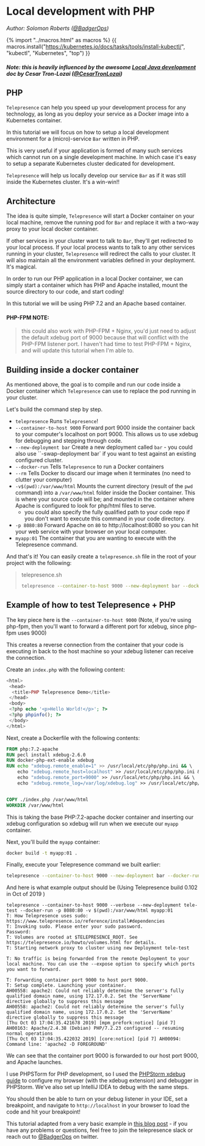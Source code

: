 # Local development with PHP
*Author: Solomon Roberts ([@BadgerOps](https://twitter.com/BadgerOps))*

{% import "../macros.html" as macros %}
{{ macros.install("https://kubernetes.io/docs/tasks/tools/install-kubectl/", "kubectl", "Kubernetes", "top") }}

##### Note: this is heavily influenced by the awesome [Local Java development](https://www.telepresence.io/tutorials/java) doc by Cesar Tron-Lozai ([@CesarTronLozai](https://twitter.com/cesarTronLozai))

## PHP 

`Telepresence` can help you speed up your development process for any technology, as long as you deploy your service as a Docker image into a Kubernetes container.

In this tutorial we will focus on how to setup a local development environment for a (micro)-service `Bar` written in PHP.

This is very useful if your application is formed of many such services which cannot run on a single development machine. In which case it's easy to setup a separate Kubernetes cluster dedicated for development.

`Telepresence` will help us locally develop our service `Bar` as if it was still inside the Kubernetes cluster. It's a win-win!!

## Architecture

The idea is quite simple, `Telepresence` will start a Docker container on your local machine, remove the running pod for `Bar` and replace it with a two-way proxy to your local docker container.

If other services in your cluster want to talk to `Bar`, they'll get redirected to your local process. If your local process wants to talk to any other services running in your cluster, `Telepresence` will redirect the calls to your cluster.
It will also maintain all the environment variables defined in your deployment. It's magical.

In order to run our PHP application in a local Docker container, we can simply start a container which has PHP and Apache installed, mount the source directory to our code, and start coding!

In this tutorial we will be using PHP 7.2 and an Apache based container.

#### PHP-FPM NOTE:
> this could also work with PHP-FPM + Nginx, you'd just need to adjust the default xdebug port of 9000 because that will conflict with the PHP-FPM listener port. I haven't had time to test PHP-FPM + Nginx, and will update this tutorial when I'm able to.

## Building inside a docker container

As mentioned above, the goal is to compile and run our code inside a Docker container which `Telepresence` can use to replace the pod running in your cluster.

Let's build the command step by step.

* `telepresence` Runs `Telepresence`!
* `--container-to-host 9000` Forward port 9000 inside the container back to your computer's localhost on port 9000. This allows us to use xdebug for debugging and stepping through code.
* `--new-deployment bar` Create a new deployment called `bar` - you could also use ``-swap-deployment bar` if you want to test against an existing configured cluster.
* `--docker-run` Tells `Telepresence` to run a Docker containers
* `--rm` Tells Docker to discard our image when it terminates (no need to clutter your computer)
* `-v$(pwd):/var/www/html` Mounts the current directory (result of the `pwd` command) into a `/var/www/html` folder inside the Docker container. This is where your source code will be; and mounted in the container where Apache is configured to look for php/html files to serve. 
  * you could also specify the fully qualified path to your code repo if you don't want to execute this command in your code directory.
* `-p 8080:80` Forward Apache on `80` to http://localhost:8080 so you can hit your web service with your browser on your local computer.
* `myapp:01` The container that you are wanting to execute with the Telepresence command.

And that's it! You can easily create a `telepresence.sh` file in the root of your project with the following:

> telepresence.sh
> ```bash
> telepresence --container-to-host 9000 --new-deployment bar --docker-run --rm -v$(pwd):/var/www/html -p 8080:80 myapp:01
>```


## Example of how to test Telepresence + PHP

The key piece here is the `--container-to-host 9000` (Note, if you're using php-fpm, then you'll want to forward a different port for xdebug, since php-fpm uses 9000)

This creates a reverse connection from the container that your code is executing in back to the host machine so your xdebug listener can receive the connection.

Create an `index.php` with the following content:

```php
<html>  
 <head>
  <title>PHP Telepresence Demo</title>
 </head>
 <body>
 <?php echo '<p>Hello World!</p>'; ?>
 <?php phpinfo(); ?>
 </body>
</html>
```

Next, create a Dockerfile with the following contents:

```dockerfile
FROM php:7.2-apache  
RUN pecl install xdebug-2.6.0  
RUN docker-php-ext-enable xdebug  
RUN echo "xdebug.remote_enable=1" >> /usr/local/etc/php/php.ini && \  
    echo "xdebug.remote_host=localhost" >> /usr/local/etc/php/php.ini && \
    echo "xdebug.remote_port=9000" >> /usr/local/etc/php/php.ini && \ 
    echo "xdebug.remote_log=/var/log/xdebug.log" >> /usr/local/etc/php/php.ini 


COPY ./index.php /var/www/html  
WORKDIR /var/www/html
```
This is taking the base PHP:7.2-apache docker container and inserting our xdebug configuration so xdebug will run when we execute our `myapp` container.

Next, you'll build the `myapp` container:

```bash
docker build -t myapp:01 .
```

Finally, execute your Telepresence command we built earlier:

```bash
telepresence --container-to-host 9000 --new-deployment bar --docker-run --rm -v$(pwd):/var/www/html -p 8080:80 myapp:01
```

And here is what example output should be (Using Telepresence build 0.102 in Oct of 2019 )

```
telepresence --container-to-host 9000 --verbose --new-deployment tele-test --docker-run -p 8080:80 -v $(pwd):/var/www/html myapp:01  
T: How Telepresence uses sudo: https://www.telepresence.io/reference/install#dependencies  
T: Invoking sudo. Please enter your sudo password.  
Password:  
T: Volumes are rooted at $TELEPRESENCE_ROOT. See https://telepresence.io/howto/volumes.html for details.  
T: Starting network proxy to cluster using new Deployment tele-test

T: No traffic is being forwarded from the remote Deployment to your local machine. You can use the --expose option to specify which ports you want to forward.

T: Forwarding container port 9000 to host port 9000.  
T: Setup complete. Launching your container.  
AH00558: apache2: Could not reliably determine the server's fully qualified domain name, using 172.17.0.2. Set the 'ServerName' directive globally to suppress this message  
AH00558: apache2: Could not reliably determine the server's fully qualified domain name, using 172.17.0.2. Set the 'ServerName' directive globally to suppress this message  
[Thu Oct 03 17:04:35.421678 2019] [mpm_prefork:notice] [pid 7] AH00163: Apache/2.4.38 (Debian) PHP/7.2.23 configured -- resuming normal operations
[Thu Oct 03 17:04:35.422032 2019] [core:notice] [pid 7] AH00094: Command line: 'apache2 -D FOREGROUND'
```

We can see that the container port 9000 is forwarded to our host port 9000, and Apache launches. 

I use PHPSTorm for PHP development, so I used the [PHPStorm xdebug guide](https://www.jetbrains.com/help/phpstorm/configuring-xdebug.html) to configure my browser (with the xdebug extension) and debugger in PHPStorm. We've also set up IntelliJ IDEA to debug with the same steps. 

You should then be able to turn on your debug listener in your IDE, set a breakpoint, and navigate to `http://localhost` in your browser to load the code and hit your breakpoint!

This tutorial adapted from a very basic example in [this blog post](https://blog.badgerops.net/2019/10/03/debugging-a-php-app-in-kubernetes-using-telepresence-io/) - if you have any problems or questions, feel free to join the telepresence slack or reach out to [@BadgerOps](https://twitter.com/BadgerOps) on twitter.